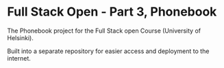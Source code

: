 # Full Stack Open - Part 3, Phonebook

The Phonebook project for the Full Stack open Course (University of Helsinki).

Built into a separate repository for easier access and deployment to the internet.
